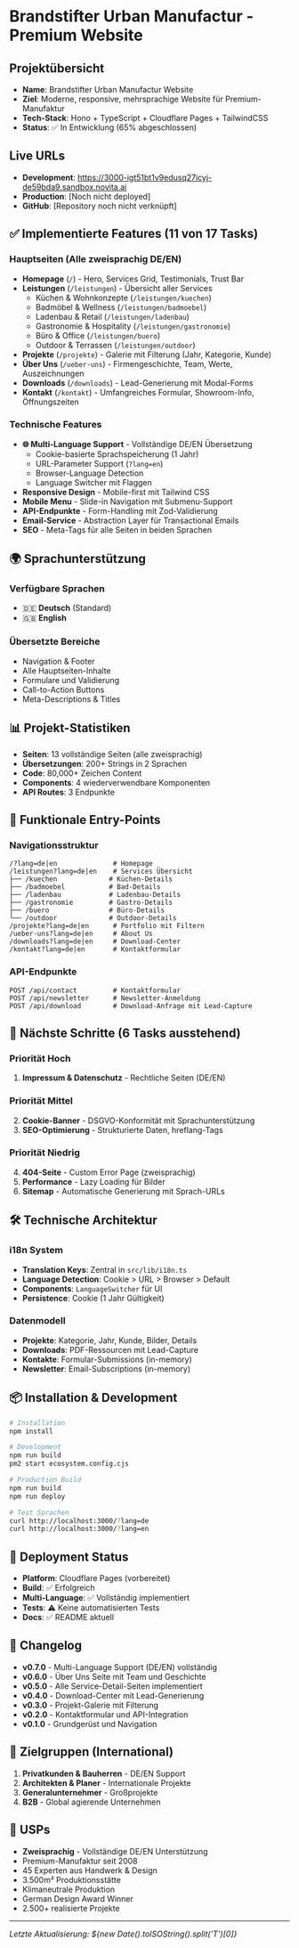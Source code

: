 # Brandstifter Urban Manufactur - Premium Website

## Projektübersicht
- **Name**: Brandstifter Urban Manufactur Website
- **Ziel**: Moderne, responsive, mehrsprachige Website für Premium-Manufaktur
- **Tech-Stack**: Hono + TypeScript + Cloudflare Pages + TailwindCSS
- **Status**: ✅ In Entwicklung (65% abgeschlossen)

## Live URLs
- **Development**: https://3000-igt51bt1v9edusq27icyj-de59bda9.sandbox.novita.ai
- **Production**: [Noch nicht deployed]
- **GitHub**: [Repository noch nicht verknüpft]

## ✅ Implementierte Features (11 von 17 Tasks)

### Hauptseiten (Alle zweisprachig DE/EN)
- **Homepage** (`/`) - Hero, Services Grid, Testimonials, Trust Bar
- **Leistungen** (`/leistungen`) - Übersicht aller Services
  - Küchen & Wohnkonzepte (`/leistungen/kuechen`)
  - Badmöbel & Wellness (`/leistungen/badmoebel`)
  - Ladenbau & Retail (`/leistungen/ladenbau`)
  - Gastronomie & Hospitality (`/leistungen/gastronomie`)
  - Büro & Office (`/leistungen/buero`)
  - Outdoor & Terrassen (`/leistungen/outdoor`)
- **Projekte** (`/projekte`) - Galerie mit Filterung (Jahr, Kategorie, Kunde)
- **Über Uns** (`/ueber-uns`) - Firmengeschichte, Team, Werte, Auszeichnungen
- **Downloads** (`/downloads`) - Lead-Generierung mit Modal-Forms
- **Kontakt** (`/kontakt`) - Umfangreiches Formular, Showroom-Info, Öffnungszeiten

### Technische Features
- **🌐 Multi-Language Support** - Vollständige DE/EN Übersetzung
  - Cookie-basierte Sprachspeicherung (1 Jahr)
  - URL-Parameter Support (`?lang=en`)
  - Browser-Language Detection
  - Language Switcher mit Flaggen
- **Responsive Design** - Mobile-first mit Tailwind CSS
- **Mobile Menu** - Slide-in Navigation mit Submenu-Support
- **API-Endpunkte** - Form-Handling mit Zod-Validierung
- **Email-Service** - Abstraction Layer für Transactional Emails
- **SEO** - Meta-Tags für alle Seiten in beiden Sprachen

## 🌍 Sprachunterstützung

### Verfügbare Sprachen
- 🇩🇪 **Deutsch** (Standard)
- 🇬🇧 **English**

### Übersetzte Bereiche
- Navigation & Footer
- Alle Hauptseiten-Inhalte
- Formulare und Validierung
- Call-to-Action Buttons
- Meta-Descriptions & Titles

## 📊 Projekt-Statistiken
- **Seiten**: 13 vollständige Seiten (alle zweisprachig)
- **Übersetzungen**: 200+ Strings in 2 Sprachen
- **Code**: 80,000+ Zeichen Content
- **Components**: 4 wiederverwendbare Komponenten
- **API Routes**: 3 Endpunkte

## 🚀 Funktionale Entry-Points

### Navigationsstruktur
```
/?lang=de|en              # Homepage
/leistungen?lang=de|en    # Services Übersicht
├── /kuechen             # Küchen-Details
├── /badmoebel           # Bad-Details  
├── /ladenbau            # Ladenbau-Details
├── /gastronomie         # Gastro-Details
├── /buero               # Büro-Details
└── /outdoor             # Outdoor-Details
/projekte?lang=de|en      # Portfolio mit Filtern
/ueber-uns?lang=de|en     # About Us
/downloads?lang=de|en     # Download-Center
/kontakt?lang=de|en       # Kontaktformular
```

### API-Endpunkte
```
POST /api/contact         # Kontaktformular
POST /api/newsletter      # Newsletter-Anmeldung
POST /api/download        # Download-Anfrage mit Lead-Capture
```

## 🔄 Nächste Schritte (6 Tasks ausstehend)

### Priorität Hoch
1. **Impressum & Datenschutz** - Rechtliche Seiten (DE/EN)

### Priorität Mittel  
2. **Cookie-Banner** - DSGVO-Konformität mit Sprachunterstützung
3. **SEO-Optimierung** - Strukturierte Daten, hreflang-Tags

### Priorität Niedrig
4. **404-Seite** - Custom Error Page (zweisprachig)
5. **Performance** - Lazy Loading für Bilder
6. **Sitemap** - Automatische Generierung mit Sprach-URLs

## 🛠 Technische Architektur

### i18n System
- **Translation Keys**: Zentral in `src/lib/i18n.ts`
- **Language Detection**: Cookie > URL > Browser > Default
- **Components**: `LanguageSwitcher` für UI
- **Persistence**: Cookie (1 Jahr Gültigkeit)

### Datenmodell
- **Projekte**: Kategorie, Jahr, Kunde, Bilder, Details
- **Downloads**: PDF-Ressourcen mit Lead-Capture
- **Kontakte**: Formular-Submissions (in-memory)
- **Newsletter**: Email-Subscriptions (in-memory)

## 📦 Installation & Development

```bash
# Installation
npm install

# Development
npm run build
pm2 start ecosystem.config.cjs

# Production Build
npm run build
npm run deploy

# Test Sprachen
curl http://localhost:3000/?lang=de
curl http://localhost:3000/?lang=en
```

## 🎯 Deployment Status
- **Platform**: Cloudflare Pages (vorbereitet)
- **Build**: ✅ Erfolgreich
- **Multi-Language**: ✅ Vollständig implementiert
- **Tests**: ⚠️ Keine automatisierten Tests
- **Docs**: ✅ README aktuell

## 📝 Changelog
- **v0.7.0** - Multi-Language Support (DE/EN) vollständig
- **v0.6.0** - Über Uns Seite mit Team und Geschichte
- **v0.5.0** - Alle Service-Detail-Seiten implementiert
- **v0.4.0** - Download-Center mit Lead-Generierung
- **v0.3.0** - Projekt-Galerie mit Filterung
- **v0.2.0** - Kontaktformular und API-Integration
- **v0.1.0** - Grundgerüst und Navigation

## 👥 Zielgruppen (International)
1. **Privatkunden & Bauherren** - DE/EN Support
2. **Architekten & Planer** - Internationale Projekte
3. **Generalunternehmer** - Großprojekte
4. **B2B** - Global agierende Unternehmen

## 🌟 USPs
- **Zweisprachig** - Vollständige DE/EN Unterstützung
- Premium-Manufaktur seit 2008
- 45 Experten aus Handwerk & Design
- 3.500m² Produktionsstätte
- Klimaneutrale Produktion
- German Design Award Winner
- 2.500+ realisierte Projekte

---
*Letzte Aktualisierung: ${new Date().toISOString().split('T')[0]}*